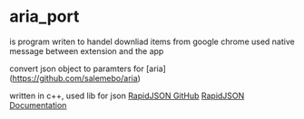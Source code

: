 aria_port
=========

is program writen to handel downliad items from google chrome
used native message between extension and the app

convert json object to paramters for [aria] (https://github.com/salemebo/aria)

written in c++,
used lib for json 
[RapidJSON GitHub](https://github.com/miloyip/rapidjson/) [RapidJSON Documentation](http://miloyip.github.io/rapidjson/)
